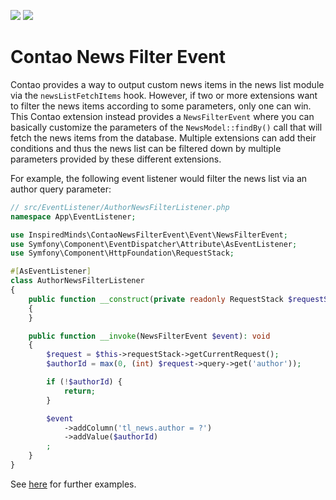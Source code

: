 [![](https://img.shields.io/packagist/v/inspiredminds/contao-news-filter-event.svg)](https://packagist.org/packages/inspiredminds/contao-news-filter-event)
[![](https://img.shields.io/packagist/dt/inspiredminds/contao-news-filter-event.svg)](https://packagist.org/packages/inspiredminds/contao-news-filter-event)

Contao News Filter Event
========================

Contao provides a way to output custom news items in the news list module via the `newsListFetchItems` hook. However,
if two or more extensions want to filter the news items according to some parameters, only one can win. This Contao
extension instead provides a `NewsFilterEvent` where you can basically customize the parameters of the 
`NewsModel::findBy()` call that will fetch the news items from the database. Multiple extensions can add their 
conditions and thus the news list can be filtered down by multiple parameters provided by these different extensions.

For example, the following event listener would filter the news list via an author query parameter:

```php
// src/EventListener/AuthorNewsFilterListener.php
namespace App\EventListener;

use InspiredMinds\ContaoNewsFilterEvent\Event\NewsFilterEvent;
use Symfony\Component\EventDispatcher\Attribute\AsEventListener;
use Symfony\Component\HttpFoundation\RequestStack;

#[AsEventListener]
class AuthorNewsFilterListener
{
    public function __construct(private readonly RequestStack $requestStack)
    {
    }

    public function __invoke(NewsFilterEvent $event): void
    {
        $request = $this->requestStack->getCurrentRequest();
        $authorId = max(0, (int) $request->query->get('author'));

        if (!$authorId) {
            return;
        }

        $event
            ->addColumn('tl_news.author = ?')
            ->addValue($authorId)
        ;
    }
}
```

See [here](https://packagist.org/packages/inspiredminds/contao-news-filter-event/dependents?order_by=name) for further examples.
